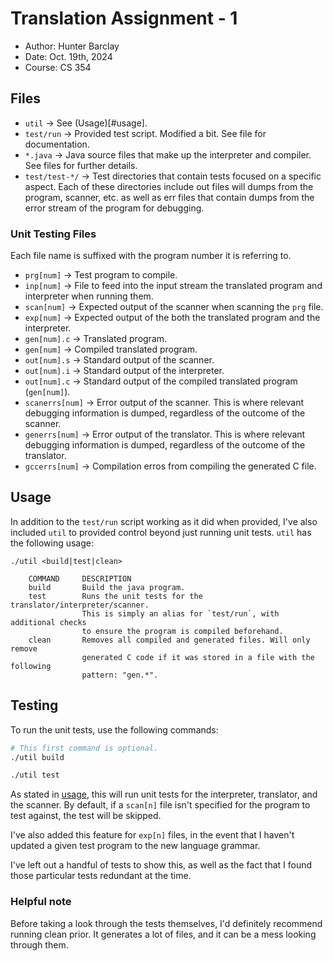 # Translation Assignment - 1
- Author: Hunter Barclay
- Date: Oct. 19th, 2024
- Course: CS 354

## Files
- `util` -> See (Usage)[#usage].
- `test/run` -> Provided test script. Modified a bit. See file for documentation.
- `*.java` -> Java source files that make up the interpreter and compiler. See files for further details.
- `test/test-*/` -> Test directories that contain tests focused on a specific aspect. Each of these directories
	include out files will dumps from the program, scanner, etc. as well as err files that contain dumps from
	the error stream of the program for debugging.

### Unit Testing Files
Each file name is suffixed with the program number it is referring to.

- `prg[num]` -> Test program to compile.
- `inp[num]` -> File to feed into the input stream the translated program and interpreter when running them.
- `scan[num]` -> Expected output of the scanner when scanning the `prg` file.
- `exp[num]` -> Expected output of the both the translated program and the interpreter.
- `gen[num].c` -> Translated program.
- `gen[num]` -> Compiled translated program.
- `out[num].s` -> Standard output of the scanner.
- `out[num].i` -> Standard output of the interpreter.
- `out[num].c` -> Standard output of the compiled translated program (`gen[num]`).
- `scanerrs[num]` -> Error output of the scanner. This is where relevant debugging information
	is dumped, regardless of the outcome of the scanner.
- `generrs[num]` -> Error output of the translator. This is where relevant debugging information
	is dumped, regardless of the outcome of the translator.
- `gccerrs[num]` -> Compilation erros from compiling the generated C file.

## Usage
In addition to the `test/run` script working as it did when provided, I've also
included `util` to provided control beyond just running unit tests. `util` has
the following usage:

```
./util <build|test|clean>

	COMMAND		DESCRIPTION
	build		Build the java program.
	test		Runs the unit tests for the translator/interpreter/scanner.
				This is simply an alias for `test/run`, with additional checks
				to ensure the program is compiled beforehand.
	clean		Removes all compiled and generated files. Will only remove
				generated C code if it was stored in a file with the following
				pattern: "gen.*".
```

## Testing
To run the unit tests, use the following commands:

```bash
# This first command is optional.
./util build

./util test
```

As stated in [usage](#usage), this will run unit tests for the interpreter,
translator, and the scanner. By default, if a `scan[n]` file isn't specified for
the program to test against, the test will be skipped.

I've also added this feature for `exp[n]` files, in the event that I haven't updated a
given test program to the new language grammar.

I've left out a handful of tests to show this, as well as the fact that I found those particular
tests redundant at the time.

### Helpful note
Before taking a look through the tests themselves, I'd definitely recommend running clean prior.
It generates a lot of files, and it can be a mess looking through them.
